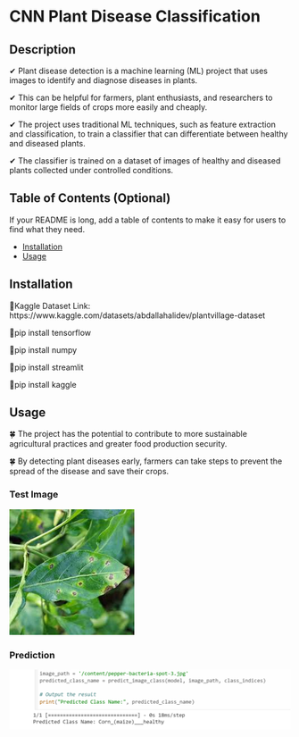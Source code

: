 # CNN Plant Disease Classification

## Description

<p>✔ Plant disease detection is a machine learning (ML) project that uses images to identify and diagnose diseases in plants.<p/>
<p>✔ This can be helpful for farmers, plant enthusiasts, and researchers to monitor large fields of crops more easily and cheaply.<p/>
<p>✔ The project uses traditional ML techniques, such as feature extraction and classification, to train a classifier that can differentiate between healthy and diseased plants.<p/>
<p>✔ The classifier is trained on a dataset of images of healthy and diseased plants collected under controlled conditions.<p/>


## Table of Contents (Optional)

If your README is long, add a table of contents to make it easy for users to find what they need.

- [Installation](#installation)
- [Usage](#usage)

## Installation

<p>📌Kaggle Dataset Link: https://www.kaggle.com/datasets/abdallahalidev/plantvillage-dataset<p/>
<p>📌pip install tensorflow<p/>
<p>📌pip install numpy<p/>
<p>📌pip install streamlit<p/>
<p>📌pip install kaggle<p/>

## Usage
<p>🍀 The project has the potential to contribute to more sustainable agricultural practices and greater food production security.<p/> 
<p>🍀 By detecting plant diseases early, farmers can take steps to prevent the spread of the disease and save their crops.<p/>

### Test Image
<a> <img src="pepper-bacteria-spot3.jpeg" ></a>

### Prediction
<a> <img src="Screenshot (154).png" > <a/>


